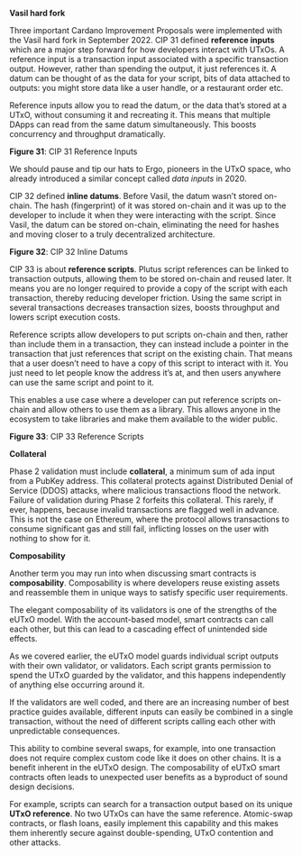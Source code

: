 **Vasil hard fork**

Three important Cardano Improvement Proposals were implemented with the Vasil hard fork in September 2022. CIP 31 defined **reference inputs** which are a major step forward for how developers interact with UTxOs. A reference input is a transaction input associated with a specific transaction output. However, rather than spending the output, it just references it. A datum can be thought of as the data for your script, bits of data attached to outputs: you might store data like a user handle, or a restaurant order etc.

Reference inputs allow you to read the datum, or the data that’s stored at a UTxO, without consuming it and recreating it. This means that multiple DApps can read from the same datum simultaneously. This boosts concurrency and throughput dramatically. 

**Figure 31**: CIP 31 Reference Inputs  

We should pause and tip our hats to Ergo, pioneers in the UTxO space, who already introduced a similar concept called *data inputs* in 2020. 

CIP 32 defined **inline datums**. Before Vasil, the datum wasn’t stored on-chain. The hash (fingerprint) of it was stored on-chain and it was up to the developer to include it when they were interacting with the script. Since Vasil, the datum can be stored on-chain, eliminating the need for hashes and moving closer to a truly decentralized architecture. 

**Figure 32**: CIP 32 Inline Datums 

CIP 33 is about **reference scripts**. Plutus script references can be linked to transaction outputs, allowing them to be stored on-chain and reused later. It means you are no longer required to provide a copy of the script with each transaction, thereby reducing developer friction. Using the same script in several transactions decreases transaction sizes, boosts throughput and lowers script execution costs.

Reference scripts allow developers to put scripts on-chain and then, rather than include them in a transaction, they can instead include a pointer in the transaction that just references that script on the existing chain. That means that a user doesn’t need to have a copy of this script to interact with it. You just need to let people know the address it’s at, and then users anywhere can use the same script and point to it.

This enables a use case where a developer can put reference scripts on-chain and allow others to use them as a library. This allows anyone in the ecosystem to take libraries and make them available to the wider public.  

**Figure 33**: CIP 33 Reference Scripts

**Collateral**

Phase 2 validation must include **collateral**, a minimum sum of ada input from a PubKey address. This collateral protects against Distributed Denial of Service (DDOS) attacks, where malicious transactions flood the network. Failure of validation during Phase 2 forfeits this collateral. This rarely, if ever, happens, because invalid transactions are flagged well in advance. This is not the case on Ethereum, where the protocol allows transactions to consume significant gas and still fail, inflicting losses on the user with nothing to show for it. 

**Composability**

Another term you may run into when discussing smart contracts is **composability**. Composability is where developers reuse existing assets and reassemble them in unique ways to satisfy specific user requirements.

The elegant composability of its validators is one of the strengths of the eUTxO model. With the account-based model, smart contracts can call each other, but this can lead to a cascading effect of unintended side effects. 

As we covered earlier, the eUTxO model guards individual script outputs with their own validator, or validators.  Each script grants permission to spend the UTxO guarded by the validator, and this happens independently of anything else occurring around it. 

If the validators are well coded, and there are an increasing number of best practice guides available, different inputs can easily be combined in a single transaction, without the need of different scripts calling each other with unpredictable consequences.  

This ability to combine several swaps, for example, into one transaction does not require complex custom code like it does on other chains. It is a benefit inherent in the eUTxO design. The composability of eUTxO smart contracts often leads to unexpected user benefits as a byproduct of sound design decisions. 

For example, scripts can search for a transaction output based on its unique **UTxO reference**. No two UTxOs can have the same reference. Atomic-swap contracts, or flash loans, easily implement this capability and this makes them inherently secure against double-spending, UTxO contention and other attacks. 
